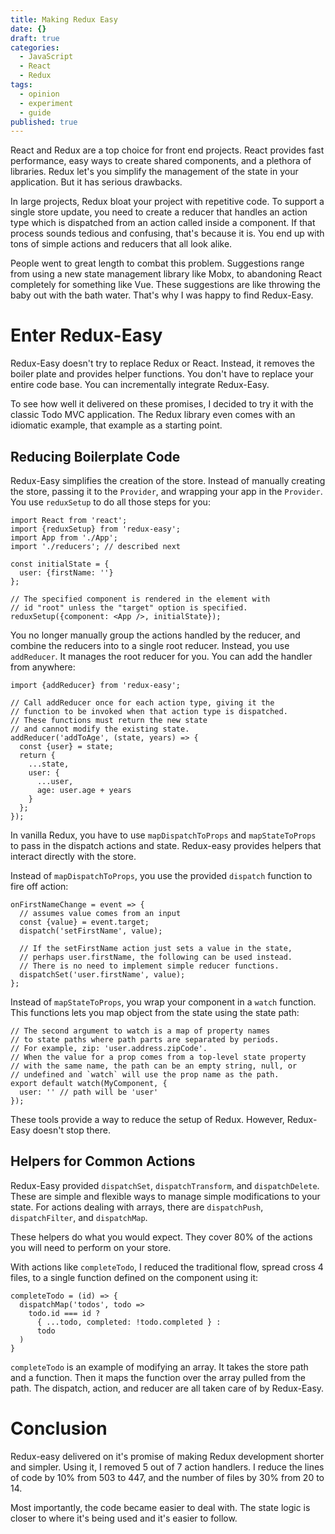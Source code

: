 ```yaml
---
title: Making Redux Easy
date: {}
draft: true
categories:
  - JavaScript
  - React
  - Redux
tags:
  - opinion
  - experiment
  - guide
published: true
---
```


React and Redux are a top choice for front end projects. React provides fast
performance, easy ways to create shared components, and a plethora of
libraries. Redux let's you simplify the management of the state in your
application. But it has serious drawbacks.

In large projects, Redux bloat your project with repetitive code. To
support a single store update, you need to create a reducer that handles an
action type which is dispatched from an action called inside a component. If
that process sounds tedious and confusing, that's because it is. You end up
with tons of simple actions and reducers that all look alike.

People went to great length to combat this problem. Suggestions range from using
a new state management library like Mobx, to abandoning React completely for
something like Vue. These suggestions are like throwing the baby out
with the bath water. That's why I was happy to find Redux-Easy.

# Enter Redux-Easy

Redux-Easy doesn't try to replace Redux or React. Instead, it removes the boiler
plate and provides helper functions. You don't have to replace your entire code
base. You can incrementally integrate Redux-Easy.

To see how well it delivered on these promises, I decided to try it with the
classic Todo MVC application. The Redux library even comes with an idiomatic
example, that example as a starting point.

## Reducing Boilerplate Code

Redux-Easy simplifies the creation of the store. Instead of manually creating
the store, passing it to the `Provider`, and wrapping your app in the
`Provider`. You use `reduxSetup` to do all those steps for you:

```
import React from 'react';
import {reduxSetup} from 'redux-easy';
import App from './App';
import './reducers'; // described next

const initialState = {
  user: {firstName: ''}
};

// The specified component is rendered in the element with
// id "root" unless the "target" option is specified.
reduxSetup({component: <App />, initialState});
```

You no longer manually group the actions handled by the reducer, and combine
the reducers into to a single root reducer. Instead, you use `addReducer`. It
manages the root reducer for you. You can add the handler from anywhere:

```
import {addReducer} from 'redux-easy';

// Call addReducer once for each action type, giving it the
// function to be invoked when that action type is dispatched.
// These functions must return the new state
// and cannot modify the existing state.
addReducer('addToAge', (state, years) => {
  const {user} = state;
  return {
    ...state,
    user: {
      ...user,
      age: user.age + years
    }
  };
});
```

In vanilla Redux, you have to use `mapDispatchToProps` and
`mapStateToProps` to pass in the dispatch actions and state. Redux-easy
provides helpers that interact directly with the store.

Instead of `mapDispatchToProps`, you use the provided `dispatch` function
to fire off action:

```
onFirstNameChange = event => {
  // assumes value comes from an input
  const {value} = event.target;
  dispatch('setFirstName', value);

  // If the setFirstName action just sets a value in the state,
  // perhaps user.firstName, the following can be used instead.
  // There is no need to implement simple reducer functions.
  dispatchSet('user.firstName', value);
};
```

Instead of `mapStateToProps`, you wrap your component in a `watch`
function. This functions lets you map object from the state using the state
path:

```
// The second argument to watch is a map of property names
// to state paths where path parts are separated by periods.
// For example, zip: 'user.address.zipCode'.
// When the value for a prop comes from a top-level state property
// with the same name, the path can be an empty string, null, or
// undefined and `watch` will use the prop name as the path.
export default watch(MyComponent, {
  user: '' // path will be 'user'
});
```

These tools provide a way to reduce the setup of Redux. However, Redux-Easy
doesn't stop there.

## Helpers for Common Actions

Redux-Easy provided `dispatchSet`, `dispatchTransform`, and `dispatchDelete`.
These are simple and flexible ways to manage simple modifications to your
state. For actions dealing with arrays, there are `dispatchPush`,
`dispatchFilter`, and `dispatchMap`.

These helpers do what you would expect. They cover 80% of the actions
you will need to perform on your store.

With actions like `completeTodo`, I reduced the traditional flow,
spread cross 4 files, to a single function defined on the component using it:

```
completeTodo = (id) => {
  dispatchMap('todos', todo =>
    todo.id === id ?
      { ...todo, completed: !todo.completed } :
      todo
  )
}
```

`completeTodo` is an example of modifying an array. It takes the store path
and a function. Then it maps the function over the array pulled from the path.
The dispatch, action, and reducer are all taken care of by Redux-Easy.

# Conclusion

Redux-easy delivered on it's promise of making Redux development shorter and
simpler. Using it, I removed 5 out of 7 action handlers. I reduce the lines of
code by 10% from 503 to 447, and the number of files by 30% from 20 to 14.

Most importantly, the code became easier to deal with. The state logic is
closer to where it's being used and it's easier to follow.
